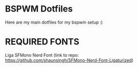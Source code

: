 # BSPWM Dotfiles
Here are my main dotfiles for my bspwm setup :)

# REQUIRED FONTS
Liga SFMono Nerd Font 
(link to repo: https://github.com/shaunsingh/SFMono-Nerd-Font-Ligaturized)
